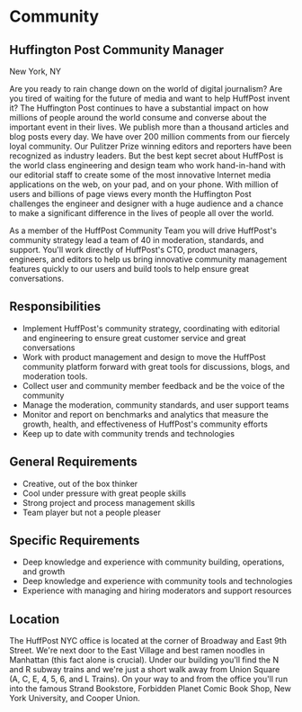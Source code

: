 Community
=========
Huffington Post Community Manager
---------------------------------
New York, NY

Are you ready to rain change down on the world of digital journalism? Are you tired of waiting for the future of media and want to help HuffPost invent it? The Huffington Post continues to have a substantial impact on how millions of people around the world consume and converse about the important event in their lives. We publish more than a thousand articles and blog posts every day. We have over 200 million comments from our fiercely loyal community. Our Pulitzer Prize winning editors and reporters have been recognized as industry leaders. But the best kept secret about HuffPost is the world class engineering and design team who work hand-in-hand with our editorial staff to create some of the most innovative Internet media applications on the web, on your pad, and on your phone. With million of users and billions of page views every month the Huffington Post challenges the engineer and designer with a huge audience and a chance to make a significant difference in the lives of people all over the world.

As a member of the HuffPost Community Team you will drive HuffPost's community strategy lead a team of 40 in moderation, standards, and support. You'll work directly of HuffPost's CTO, product managers, engineers, and editors to help us bring innovative community management features quickly to our users and build tools to help ensure great conversations.

Responsibilities
----------------
* Implement HuffPost's community strategy, coordinating with editorial and engineering to ensure great customer service and great conversations
* Work with product management and design to move the HuffPost community platform forward with great tools for discussions, blogs, and moderation tools.
* Collect user and community member feedback and be the voice of the community
* Manage the moderation, community standards, and user support teams
* Monitor and report on benchmarks and analytics that measure the growth, health, and effectiveness of HuffPost's community efforts
* Keep up to date with community trends and technologies

General Requirements
--------------------
* Creative, out of the box thinker
* Cool under pressure with great people skills
* Strong project and process management skills
* Team player but not a people pleaser

Specific Requirements
---------------------
* Deep knowledge and experience with community building, operations, and growth
* Deep knowledge and experience with community tools and technologies 
* Experience with managing and hiring moderators and support resources

Location
--------
The HuffPost NYC office is located at the corner of Broadway and East 9th Street. We're next door to the East Village and best ramen noodles in Manhattan (this fact alone is crucial). Under our building you'll find the N and R subway trains and we're just a short walk away from Union Square (A, C, E, 4, 5, 6, and L Trains). On your way to and from the office you'll run into the famous Strand Bookstore, Forbidden Planet Comic Book Shop, New York University, and Cooper Union.
